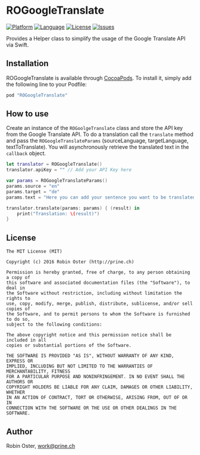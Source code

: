 # ROGoogleTranslate
[![Platform](http://img.shields.io/badge/platform-ios-blue.svg?style=flat
             )](https://developer.apple.com/iphone/index.action)
[![Language](http://img.shields.io/badge/language-swift-brightgreen.svg?style=flat
             )](https://developer.apple.com/swift)
[![License](http://img.shields.io/badge/license-MIT-lightgrey.svg?style=flat
            )](http://mit-license.org)
[![Issues](https://img.shields.io/github/issues/prine/ROGoogleTranslate.svg?style=flat
           )](https://github.com/prine/ROGoogleTranslate/issues)

Provides a Helper class to simplify the usage of the Google Translate API via Swift.

## Installation

ROGoogleTranslate is available through [CocoaPods](http://cocoapods.org). To install
it, simply add the following line to your Podfile:

```ruby
pod "ROGoogleTranslate"
```

## How to use
Create an instance of the `ROGoolgeTranslate` class and store the API key from the Google Translate API. To do a translation call the `translate` method and pass the `ROGoogleTranslateParams` (sourceLanguage, targetLanguage, textToTranslate). You will asynchronously retrieve the translated text in the `callback` object.

```Swift
let translator = ROGoogleTranslate()
translator.apiKey = "" // Add your API Key here

var params = ROGoogleTranslateParams()
params.source = "en"
params.target = "de"
params.text = "Here you can add your sentence you want to be translated"

translator.translate(params: params) { (result) in
    print("Translation: \(result)")
}
```

## License

```
The MIT License (MIT)

Copyright (c) 2016 Robin Oster (http://prine.ch)

Permission is hereby granted, free of charge, to any person obtaining a copy of
this software and associated documentation files (the "Software"), to deal in
the Software without restriction, including without limitation the rights to
use, copy, modify, merge, publish, distribute, sublicense, and/or sell copies of
the Software, and to permit persons to whom the Software is furnished to do so,
subject to the following conditions:

The above copyright notice and this permission notice shall be included in all
copies or substantial portions of the Software.

THE SOFTWARE IS PROVIDED "AS IS", WITHOUT WARRANTY OF ANY KIND, EXPRESS OR
IMPLIED, INCLUDING BUT NOT LIMITED TO THE WARRANTIES OF MERCHANTABILITY, FITNESS
FOR A PARTICULAR PURPOSE AND NONINFRINGEMENT. IN NO EVENT SHALL THE AUTHORS OR
COPYRIGHT HOLDERS BE LIABLE FOR ANY CLAIM, DAMAGES OR OTHER LIABILITY, WHETHER
IN AN ACTION OF CONTRACT, TORT OR OTHERWISE, ARISING FROM, OUT OF OR IN
CONNECTION WITH THE SOFTWARE OR THE USE OR OTHER DEALINGS IN THE SOFTWARE.
```

## Author

Robin Oster, work@prine.ch
